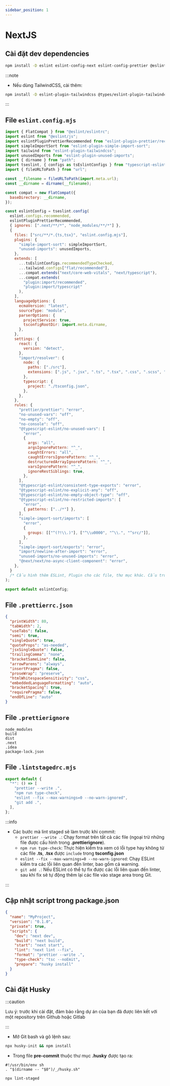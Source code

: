 ```yaml
---
sidebar_position: 1
---
```


# NextJS

## Cài đặt dev dependencies

```bash
npm install -D eslint eslint-config-next eslint-config-prettier @eslint/eslintrc @types/eslint__eslintrc @eslint/js eslint-config-next eslint-plugin-import eslint-import-resolver-typescript eslint-plugin-simple-import-sort eslint-plugin-unused-imports typescript-eslint prettier eslint-config-prettier eslint-plugin-prettier lint-staged
```

:::note

- Nếu dùng TailwindCSS, cài thêm:

```bash
npm install -D eslint-plugin-tailwindcss @types/eslint-plugin-tailwindcss prettier-plugin-tailwindcss
```

:::

## File `eslint.config.mjs`

```js title="eslint.config.mjs"
import { FlatCompat } from "@eslint/eslintrc";
import eslint from "@eslint/js";
import eslintPluginPrettierRecommended from "eslint-plugin-prettier/recommended";
import simpleImportSort from "eslint-plugin-simple-import-sort";
import tailwind from "eslint-plugin-tailwindcss";
import unusedImports from "eslint-plugin-unused-imports";
import { dirname } from "path";
import tseslint, { configs as tsEslintConfigs } from "typescript-eslint";
import { fileURLToPath } from "url";

const __filename = fileURLToPath(import.meta.url);
const __dirname = dirname(__filename);

const compat = new FlatCompat({
  baseDirectory: __dirname,
});

const eslintConfig = tseslint.config(
  eslint.configs.recommended,
  eslintPluginPrettierRecommended,
  { ignores: [".next/**/*", "node_modules/**/*"] },
  {
    files: ["src/**/*.{ts,tsx}", "eslint.config.mjs"],
    plugins: {
      "simple-import-sort": simpleImportSort,
      "unused-imports": unusedImports,
    },
    extends: [
      ...tsEslintConfigs.recommendedTypeChecked,
      ...tailwind.configs["flat/recommended"],
      ...compat.extends("next/core-web-vitals", "next/typescript"),
      ...compat.extends(
        "plugin:import/recommended",
        "plugin:import/typescript"
      ),
    ],
    languageOptions: {
      ecmaVersion: "latest",
      sourceType: "module",
      parserOptions: {
        projectService: true,
        tsconfigRootDir: import.meta.dirname,
      },
    },
    settings: {
      react: {
        version: "detect",
      },
      "import/resolver": {
        node: {
          paths: ["./src"],
          extensions: [".js", ".jsx", ".ts", ".tsx", ".css", ".scss", ".json"],
        },
        typescript: {
          project: "./tsconfig.json",
        },
      },
    },
    rules: {
      "prettier/prettier": "error",
      "no-unused-vars": "off",
      "no-empty": "off",
      "no-console": "off",
      "@typescript-eslint/no-unused-vars": [
        "error",
        {
          args: "all",
          argsIgnorePattern: "^_",
          caughtErrors: "all",
          caughtErrorsIgnorePattern: "^_",
          destructuredArrayIgnorePattern: "^_",
          varsIgnorePattern: "^_",
          ignoreRestSiblings: true,
        },
      ],
      "@typescript-eslint/consistent-type-exports": "error",
      "@typescript-eslint/no-explicit-any": "off",
      "@typescript-eslint/no-empty-object-type": "off",
      "@typescript-eslint/no-restricted-imports": [
        "error",
        { patterns: ["../*"] },
      ],
      "simple-import-sort/imports": [
        "error",
        {
          groups: [["^(?!\\.)"], ["^\\u0000", "^\\.", "^src/"]],
        },
      ],
      "simple-import-sort/exports": "error",
      "import/newline-after-import": "error",
      "unused-imports/no-unused-imports": "error",
      "@next/next/no-async-client-component": "error",
    },
  }
  /* Cấu hình thêm ESLint, Plugin cho các file, thư mục khác. Cấu trúc như object bên trên */
);

export default eslintConfig;
```

## File `.prettierrc.json`

```json title=".prettierrc.json"
{
  "printWidth": 80,
  "tabWidth": 2,
  "useTabs": false,
  "semi": true,
  "singleQuote": true,
  "quoteProps": "as-needed",
  "jsxSingleQuote": false,
  "trailingComma": "none",
  "bracketSameLine": false,
  "arrowParens": "always",
  "insertPragma": false,
  "proseWrap": "preserve",
  "htmlWhitespaceSensitivity": "css",
  "embeddedLanguageFormatting": "auto",
  "bracketSpacing": true,
  "requirePragma": false,
  "endOfLine": "auto"
}
```

## File `.prettierignore`

```plaintext title=".prettierignore"
node_modules
build
dist
.next
.idea
package-lock.json
```

## File `.lintstagedrc.mjs`

```js title=".lintstagedrc.mjs"
export default {
  "*": () => [
    "prettier --write .",
    "npm run type-check",
    "eslint --fix --max-warnings=0 --no-warn-ignored",
    "git add .",
  ],
};
```

:::info

- Các bước mà lint staged sẽ làm trước khi commit:
  - `prettier --write .`: Chạy format trên tất cả các file (ngoại trừ những file được cấu hình trong **.prettierignore**).
  - `npm run type-check`: Thực hiện kiểm tra xem có lỗi type hay không từ các file **.ts**, **.tsx** được `include` trong **tsconfig.json**
  - `eslint --fix --max-warnings=0 --no-warn-ignored`: Chạy ESLint kiểm tra các lỗi liên quan đến linter, bao gồm cả warning.
  - `git add .`: Nếu ESLint có thể tự fix được các lỗi liên quan đến linter, sau khi fix sẽ tự động thêm lại các file vào stage area trong Git.

:::

## Cập nhật script trong package.json

```json
{
  "name": "MyProject",
  "version": "0.1.0",
  "private": true,
  "scripts": {
    "dev": "next dev",
    "build": "next build",
    "start": "next start",
    "lint": "next lint --fix",
    "format": "prettier --write .",
    "type-check": "tsc --noEmit",
    "prepare": "husky install"
  }
}
```

## Cài đặt Husky

:::caution

Lưu ý: trước khi cài đặt, đảm bảo rằng dự án của bạn đã được liên kết với một repository trên Github hoặc Gitlab

:::

- Mở Git bash và gõ lệnh sau:

```bash
npx husky-init && npm install
```

- Trong file **pre-commit** thuộc thư mục **.husky** được tạo ra:

```text title=".husky\pre-commit"
#!/usr/bin/env sh
. "$(dirname -- "$0")/_/husky.sh"

npx lint-staged
```

